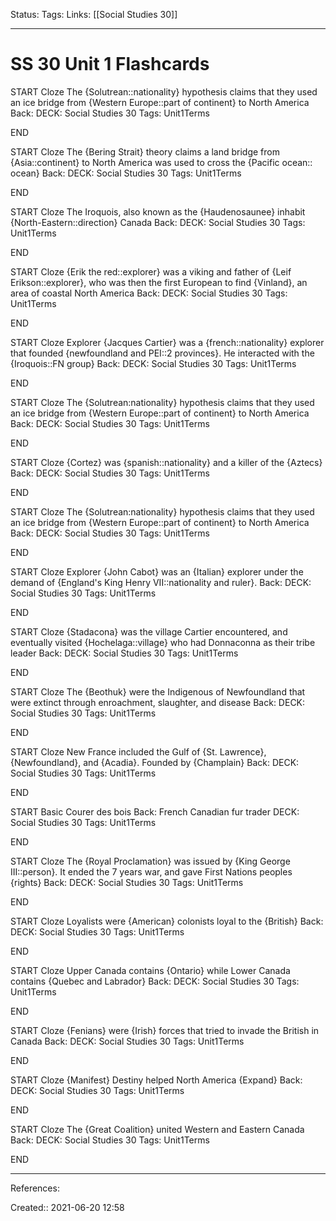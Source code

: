 Status:
Tags: 
Links: [[Social Studies 30]]
___
# SS 30 Unit 1 Flashcards
START
Cloze
The {Solutrean::nationality} hypothesis claims that they used an ice bridge from {Western Europe::part of continent} to North America
Back: 
DECK: Social Studies 30
Tags: Unit1Terms
<!--ID: 1624470415632-->
END

START
Cloze
The {Bering Strait} theory claims a land bridge from {Asia::continent} to North America was used to cross the {Pacific ocean:: ocean}
Back: 
DECK: Social Studies 30
Tags: Unit1Terms
<!--ID: 1624470415638-->
END

START
Cloze
The Iroquois, also known as the {Haudenosaunee} inhabit {North-Eastern::direction} Canada
Back: 
DECK: Social Studies 30
Tags: Unit1Terms
<!--ID: 1624470415643-->
END


START
Cloze
{Erik the red::explorer} was a viking and father of {Leif Erikson::explorer}, who was then the first European to find {Vinland}, an area of coastal North America
Back: 
DECK: Social Studies 30
Tags: Unit1Terms
<!--ID: 1624470415649-->
END


START
Cloze
Explorer {Jacques Cartier} was a {french::nationality} explorer that founded {newfoundland and PEI::2 provinces}. He interacted with the {Iroquois::FN group}
Back: 
DECK: Social Studies 30
Tags: Unit1Terms
<!--ID: 1624470415655-->
END

START
Cloze
The {Solutrean:nationality} hypothesis claims that they used an ice bridge from {Western Europe::part of continent} to North America
Back: 
DECK: Social Studies 30
Tags: Unit1Terms
<!--ID: 1624470415662-->
END

START
Cloze
{Cortez} was {spanish::nationality} and a killer of the {Aztecs}
Back: 
DECK: Social Studies 30
Tags: Unit1Terms
<!--ID: 1624470415668-->
END

START
Cloze
The {Solutrean:nationality} hypothesis claims that they used an ice bridge from {Western Europe::part of continent} to North America
Back: 
DECK: Social Studies 30
Tags: Unit1Terms
<!--ID: 1631427279311-->
END

START
Cloze
Explorer {John Cabot} was an {Italian} explorer under the demand of {England's King Henry VII::nationality and ruler}.
Back: 
DECK: Social Studies 30
Tags: Unit1Terms
<!--ID: 1624470415675-->
END

START
Cloze
{Stadacona} was the village Cartier encountered, and eventually visited {Hochelaga::village} who had Donnaconna as their tribe leader
Back: 
DECK: Social Studies 30
Tags: Unit1Terms
<!--ID: 1624470415681-->
END

START
Cloze
The {Beothuk} were the Indigenous of Newfoundland that were extinct through enroachment, slaughter, and disease
Back: 
DECK: Social Studies 30
Tags: Unit1Terms
<!--ID: 1624470415687-->
END

START
Cloze
New France included the Gulf of {St. Lawrence}, {Newfoundland}, and {Acadia}. Founded by {Champlain}
Back: 
DECK: Social Studies 30
Tags: Unit1Terms
<!--ID: 1624470415693-->
END

START
Basic
Courer des bois
Back: French Canadian fur trader
DECK: Social Studies 30
Tags: Unit1Terms
<!--ID: 1624470415715-->
END

START
Cloze
The {Royal Proclamation} was issued by {King George III::person}. It ended the 7 years war, and gave First Nations peoples {rights}
Back: 
DECK: Social Studies 30
Tags: Unit1Terms
<!--ID: 1624470415721-->
END

START
Cloze
Loyalists were {American} colonists loyal to the {British}
Back: 
DECK: Social Studies 30
Tags: Unit1Terms
<!--ID: 1624470415726-->
END

START
Cloze
Upper Canada contains {Ontario} while Lower Canada contains {Quebec and Labrador}
Back: 
DECK: Social Studies 30
Tags: Unit1Terms
<!--ID: 1624470415732-->
END

START
Cloze
{Fenians} were {Irish} forces that tried to invade the British in Canada
Back: 
DECK: Social Studies 30
Tags: Unit1Terms
<!--ID: 1624470415739-->
END

START
Cloze
{Manifest} Destiny helped North America {Expand}
Back: 
DECK: Social Studies 30
Tags: Unit1Terms
<!--ID: 1624470415746-->
END

START
Cloze
The {Great Coalition} united Western and Eastern Canada
Back: 
DECK: Social Studies 30
Tags: Unit1Terms
<!--ID: 1624470415752-->
END

___
References:

Created:: 2021-06-20 12:58
